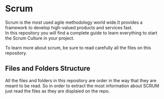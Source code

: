 # Scrum

Scrum is the most used agile methodology world wide.It provides a framework to develop high-valued products and services fast.<br>
In this repository you will find a complete guide to learn everything to start the Scrum Culture in your project.<br>

To learn more about scrum, be sure to read carefully all the files on this repository.

## Files and Folders Structure

All the files and folders in this repository are order in the way that they are meant to be read. So in order to extract the most information about SCRUM just read the files as they are displaied on the repo.
